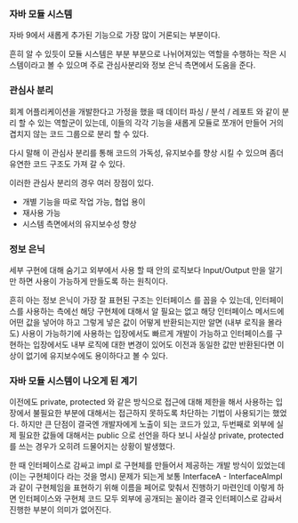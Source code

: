 ### 자바 모듈 시스템

자바 9에서 새롭게 추가된 기능으로 가장 많이 거론되는 부분이다.

흔히 알 수 있듯이 모듈 시스템은 부분 부분으로 나뉘어져있는 역할을 수행하는 작은 시스템이라고 볼 수 있으며 주로 관심사분리와 정보 은닉
측면에서 도움을 준다.

### 관심사 분리

회계 어플리케이션을 개발한다고 가정을 했을 때 데이터 파싱 / 분석 / 레포트 와 같이 분리 할 수 있는 역할군이 있는데, 이들의 각각
기능을 새롭게 모듈로 쪼개어 만들어 거의 겹치지 않는 코드 그룹으로 분리 할 수 있다.

다시 말해 이 관심사 분리를 통해 코드의 가독성, 유지보수를 향상 시킬 수 있으며 좀더 유연한 코드 구조도 가져 갈 수 있다.

이러한 관심사 분리의 경우 여러 장점이 있다.

- 개별 기능을 따로 작업 가능, 협업 용이
- 재사용 가능
- 시스템 측면에서의 유지보수성 향상

### 정보 은닉

세부 구현에 대해 숨기고 외부에서 사용 할 때 안의 로직보다 Input/Output 만을 알기만 하면 사용이 가능하게 만들도록 하는 원칙이다.

흔히 아는 정보 은닉이 가장 잘 표현된 구조는 인터페이스 를 꼽을 수 있는데, 인터페이스를 사용하는 측에선 해당 구현체에 대해서 알 필요는 없고
해당 인터페이스 메서드에 어떤 값을 넣어야 하고 그렇게 넣은 값이 어떻게 반환되는지만 알면 (내부 로직을 몰라도) 사용이 가능하기에
사용하는 입장에서도 빠르게 개발이 가능하고 인터페이스를 구현하는 입장에서도 내부 로직에 대한 변경이 있어도 이전과 동일한 값만 반환된다면
이상이 없기에 유지보수에도 용이하다고 볼 수 있다.

### 자바 모듈 시스템이 나오게 된 계기

이전에도 private, protected 와 같은 방식으로 접근에 대해 제한을 해서 사용하는 입장에서 불필요한 부분에 대해서는 접근하지 못하도록
차단하는 기법이 사용되기는 했었다. 하지만 큰 단점이 결국엔 개발자에게 노출이 되는 코드가 있고, 두번째로 외부에 실제 필요한 값들에 대해서는
public 으로 선언을 하다 보니 사실상 private, protected 를 쓰는 경우가 오히려 드물어지는 상황이 발생했다.

한 때 인터페이스로 감싸고 impl 로 구현체를 만들어서 제공하는 개발 방식이 있었는데 (이는 구현체이다 라는 것을 명시) 문제가 되는게 
보통 InterfaceA - InterfaceAImpl 과 같이 구현체임을 표현하기 위해 이름을 페어로 맞춰서 진행하기 마련인데 이렇게 하면 인터페이스와
구현체 코드 모두 외부에 공개되는 꼴이라 결국 인터페이스로 감싸서 진행한 부분이 의미가 없어진다.

